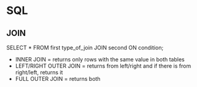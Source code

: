 # SQL

## JOIN
SELECT * FROM first type_of_join JOIN second ON condition;
* INNER JOIN = returns only rows with the same value in both tables
* LEFT/RIGHT OUTER JOIN = returns from left/right and if there is from right/left, returns it
* FULL OUTER JOIN = returns both
